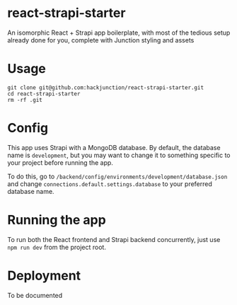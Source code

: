 # react-strapi-starter
An isomorphic React + Strapi app boilerplate, with most of the tedious setup already done for you, complete with Junction styling and assets

# Usage

```
git clone git@github.com:hackjunction/react-strapi-starter.git
cd react-strapi-starter
rm -rf .git
```

# Config
This app uses Strapi with a MongoDB database. By default, the database name is `development`, but you may want to change it to something specific to your project before running the app.

To do this, go to `/backend/config/environments/development/database.json` and change `connections.default.settings.database` to your preferred database name.

# Running the app
To run both the React frontend and Strapi backend concurrently, just use `npm run dev` from the project root.

# Deployment
To be documented


